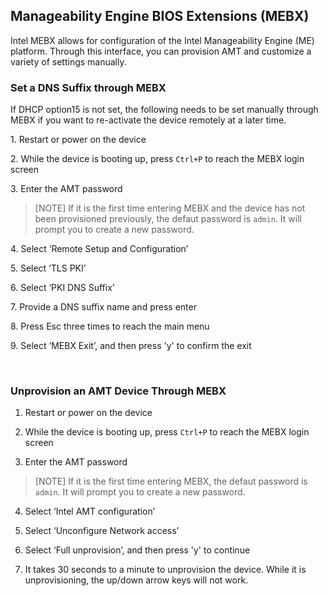 ## Manageability Engine BIOS Extensions (MEBX)

Intel MEBX allows for configuration of the Intel Manageability Engine (ME) platform. Through this interface, you can provision AMT and customize a variety of settings manually.

### Set a DNS Suffix through MEBX
If DHCP option15 is not set, the following needs to be set manually through MEBX if you want to re-activate the device remotely at a later time.

1\. Restart or power on the device 

2\. While the device is booting up, press `Ctrl+P` to reach the MEBX login screen 

3\. Enter the AMT password
  >[NOTE] If it is the first time entering MEBX and the device has not been provisioned previously, the defaut password is `admin`. It will prompt you to create a new password.

4\. Select ‘Remote Setup and Configuration’ 

5\. Select ‘TLS PKI’ 

6\. Select ‘PKI DNS Suffix’ 

7\. Provide a DNS suffix name and press enter 

8\. Press Esc three times to reach the main menu

9\. Select ‘MEBX Exit’, and then press 'y' to confirm the exit 

<br>

### Unprovision an AMT Device Through MEBX

1. Restart or power on the device 

2. While the device is booting up, press `Ctrl+P` to reach the MEBX login screen 

3. Enter the AMT password
  >[NOTE] If it is the first time entering MEBX, the defaut password is `admin`. It will prompt you to create a new password.

4. Select ‘Intel AMT configuration’ 

5. Select ‘Unconfigure Network access’ 

6. Select ‘Full unprovision’, and then press 'y' to continue 

7. It takes 30 seconds to a minute to unprovision the device. While it is unprovisioning, the up/down arrow keys will not work.



<!-- ## How to Unprovision an AMT Device through MeshCMD

1. Download meshcmd from [here](https://www.meshcommander.com/meshcommander/meshcmd)

2. In Command Prompt as Administrator, browse to the directory with `meshcmd`

3. Run the following command:
   ```
   meshcmd amtacmdeactivate --type full --password [your-amt-password]
   ```

If DHCP option15 is not set, the DNS suffix needs to be set manually through MEBX if you want to re-activate the device remotely at a later time. See steps in 'Setting DNS Suffix through MEBX' section above. -->
